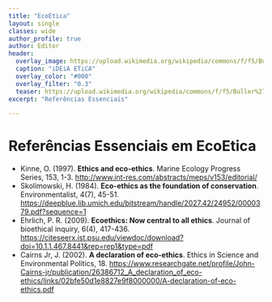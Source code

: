 ```yaml
---
title: "EcoEtica"
layout: single
classes: wide
author_profile: true
author: Editor
header:
  overlay_image: https://upload.wikimedia.org/wikipedia/commons/f/f5/Buller%27s_Albatross_1.jpg
  caption: "iDEiA ETiCA"
  overlay_color: "#000"
  overlay_filter: "0.3"
  teaser: https://upload.wikimedia.org/wikipedia/commons/f/f5/Buller%27s_Albatross_1.jpg
excerpt: "Referências Essenciais"

---
```


# Referências Essenciais em EcoEtica

- Kinne, O. (1997). **Ethics and eco-ethics**. Marine Ecology Progress Series, 153, 1-3. <http://www.int-res.com/abstracts/meps/v153/editorial/>
- Skolimowski, H. (1984). **Eco-ethics as the foundation of conservation**. Environmentalist, 4(7), 45-51. <https://deepblue.lib.umich.edu/bitstream/handle/2027.42/24952/0000379.pdf?sequence=1>
- Ehrlich, P. R. (2009). **Ecoethics: Now central to all ethics**. Journal of bioethical inquiry, 6(4), 417-436. <https://citeseerx.ist.psu.edu/viewdoc/download?doi=10.1.1.467.8441&rep=rep1&type=pdf>
- Cairns Jr, J. (2002). **A declaration of eco-ethics**. Ethics in Science and Environmental Politics, 18. <https://www.researchgate.net/profile/John-Cairns-jr/publication/26386712_A_declaration_of_eco-ethics/links/02bfe50d1e8827e9f8000000/A-declaration-of-eco-ethics.pdf>
